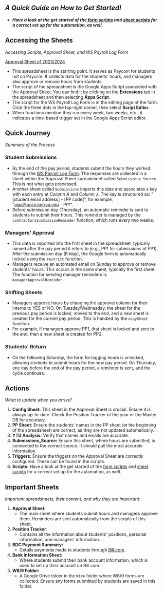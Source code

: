 ## ***A Quick Guide on How to Get Started!***
- ***Have a look at the get started of the [form scripts](/non_paycom_doc/form_scripts) and [sheet scripts](/non_paycom_doc/sheet_scripts) for a correct set up for the automation, as well.***
## **Accessing the Sheets**
*Accessing Scripts, Approval Sheet, and WS Payroll Log Form*

[Approval Sheet of 2023/2024](https://docs.google.com/spreadsheets/d/1vwHoN5UWt_E6wVMi75IQpFi5OYvGdYd--cWBqI4lHpw/edit)

- This spreadsheet is the starting point. It serves as Paycom for students not on Paycom. It collects data for the students' hours, and managers also approve or remove hours from students.
- The script of the spreadsheet is the Google Apps Script associated with the Approval Sheet. You can find it by clicking on the **Extensions** tab in the spreadsheet and then selecting **Apps Script**.
- The script for the WS Payroll Log Form is in the editing page of the form. Click the three dots in the top-right corner, then select **Script Editor**.
- When functions mention they run every week, two weeks, etc., it indicates a time-based trigger set in the Google Apps Script editor.

## **Quick Journey**
*Summary of the Process*

### Student Submissions
- By the end of the pay period, students submit the hours they worked through the [WS Payroll Log Form](https://forms.gle/jCmz9uQmdrzB79Zn8). The responses are collected in a sheet within the Approval Sheet spreadsheet called `Submissions_Source`. This is not what gets processed.
- Another sheet called `Submissions` imports this data and associates a key with each entry at _Column A_ and _Column J_. The key is structured as: "[student email address] - [PP code]", for example, "alaa@uni.minerva.edu - PP1".
- Before submission day (Thursday), an automatic reminder is sent to students to submit their hours. This reminder is managed by the `contractorsSubmissionReminder` function, which runs every two weeks.

### Managers' Approval
- This data is imported into the first sheet in the spreadsheet, typically named after the pay period it refers to (e.g., PP1 for submissions of PP1). After the submission day (Friday), the Google form is automatically locked using the `restrict` function.
- Managers receive an automated email on Sunday to approve or remove students' hours. This occurs in the same sheet, typically the first sheet. The function for sending manager reminders is `managerApprovalReminder`.

### Shifting Sheets
- Managers approve hours by changing the approval column for their interns to YES or NO. On Tuesday/Wednesday, the sheet for the previous pay period is locked, moved to the end, and a new sheet is created for the current pay period. This is handled by the `copySheet` function.
- For example, if managers approve PP1, that sheet is locked and sent to the end, then a new sheet is created for PP2.

### Students' Return
- On the following Saturday, the form for logging hours is unlocked, allowing students to submit hours for the new pay period. On Thursday, one day before the end of the pay period, a reminder is sent, and the cycle continues.

## **Actions**
*What to update when you arrive?*

1. **Config Sheet:** This sheet in the Approval Sheet is crucial. Ensure it is always up-to-date. Check the Position Tracker of the year or the Master DB for accuracy.
2. **PP Sheet:** Ensure the students' names in the PP sheet (at the beginning of the spreadsheet) are correct, as they are not updated automatically.
3. **YTD Analysis:** Verify that names and emails are accurate.
4. **Submissions_Source:** Ensure this sheet, where hours are submitted, is connected to the correct source. It should pull the most accurate information.
5. **Triggers:** Ensure the triggers on the Approval Sheet are correctly configured. These can be found in the scripts.
6. **Scripts:** Have a look at the get started of the [form scripts](/non_paycom_doc/form_scripts) and [sheet scripts](/non_paycom_doc/sheet_scripts) for a correct set up for the automation, as well.

## **Important Sheets**
*Important spreadsheets, their content, and why they are important:*

1. **Approval Sheet:**
    - The main sheet where students submit hours and managers approve them. Reminders are sent automatically from the scripts of this sheet.
2. **Position Tracker:**
    - Contains all the information about students' positions, personal information, and managers' information.
3. **BDC Payment Summary:**
    - Details payments made to students through [Bill.com](https://Bill.com).
4. **Bank Information Sheet:**
    - Where students submit their bank account information, which is used to set up their account on Bill.com.
5. **W8/9 Folder:**
    - A Google Drive folder in the `Wire` folder where W8/9 forms are collected. Ensure any forms submitted by students are saved in this folder.
